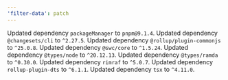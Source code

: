 ```yaml
---
'filter-data': patch
---
```


Updated dependency `packageManager` to `pnpm@9.1.4`.
Updated dependency `@changesets/cli` to `^2.27.5`.
Updated dependency `@rollup/plugin-commonjs` to `^25.0.8`.
Updated dependency `@swc/core` to `^1.5.24`.
Updated dependency `@types/node` to `^20.12.13`.
Updated dependency `@types/ramda` to `^0.30.0`.
Updated dependency `rimraf` to `^5.0.7`.
Updated dependency `rollup-plugin-dts` to `^6.1.1`.
Updated dependency `tsx` to `^4.11.0`.

